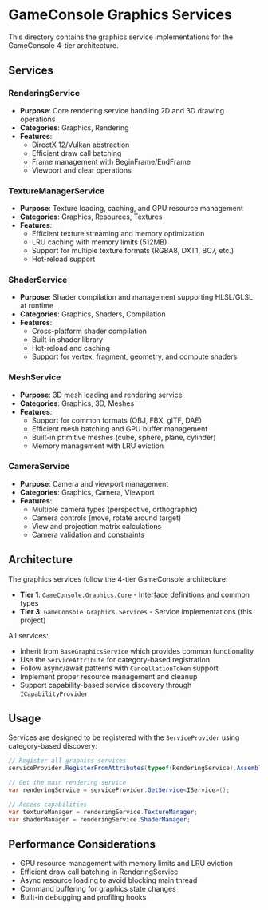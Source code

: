 # GameConsole Graphics Services

This directory contains the graphics service implementations for the GameConsole 4-tier architecture.

## Services

### RenderingService
- **Purpose**: Core rendering service handling 2D and 3D drawing operations
- **Categories**: Graphics, Rendering
- **Features**: 
  - DirectX 12/Vulkan abstraction
  - Efficient draw call batching
  - Frame management with BeginFrame/EndFrame
  - Viewport and clear operations

### TextureManagerService
- **Purpose**: Texture loading, caching, and GPU resource management
- **Categories**: Graphics, Resources, Textures
- **Features**:
  - Efficient texture streaming and memory optimization
  - LRU caching with memory limits (512MB)
  - Support for multiple texture formats (RGBA8, DXT1, BC7, etc.)
  - Hot-reload support

### ShaderService
- **Purpose**: Shader compilation and management supporting HLSL/GLSL at runtime
- **Categories**: Graphics, Shaders, Compilation
- **Features**:
  - Cross-platform shader compilation
  - Built-in shader library
  - Hot-reload and caching
  - Support for vertex, fragment, geometry, and compute shaders

### MeshService
- **Purpose**: 3D mesh loading and rendering service
- **Categories**: Graphics, 3D, Meshes
- **Features**:
  - Support for common formats (OBJ, FBX, glTF, DAE)
  - Efficient mesh batching and GPU buffer management
  - Built-in primitive meshes (cube, sphere, plane, cylinder)
  - Memory management with LRU eviction

### CameraService
- **Purpose**: Camera and viewport management
- **Categories**: Graphics, Camera, Viewport
- **Features**:
  - Multiple camera types (perspective, orthographic)
  - Camera controls (move, rotate around target)
  - View and projection matrix calculations
  - Camera validation and constraints

## Architecture

The graphics services follow the 4-tier GameConsole architecture:

- **Tier 1**: `GameConsole.Graphics.Core` - Interface definitions and common types
- **Tier 3**: `GameConsole.Graphics.Services` - Service implementations (this project)

All services:
- Inherit from `BaseGraphicsService` which provides common functionality
- Use the `ServiceAttribute` for category-based registration
- Follow async/await patterns with `CancellationToken` support
- Implement proper resource management and cleanup
- Support capability-based service discovery through `ICapabilityProvider`

## Usage

Services are designed to be registered with the `ServiceProvider` using category-based discovery:

```csharp
// Register all graphics services
serviceProvider.RegisterFromAttributes(typeof(RenderingService).Assembly, "Graphics");

// Get the main rendering service
var renderingService = serviceProvider.GetService<IService>();

// Access capabilities
var textureManager = renderingService.TextureManager;
var shaderManager = renderingService.ShaderManager;
```

## Performance Considerations

- GPU resource management with memory limits and LRU eviction
- Efficient draw call batching in RenderingService
- Async resource loading to avoid blocking main thread
- Command buffering for graphics state changes
- Built-in debugging and profiling hooks
